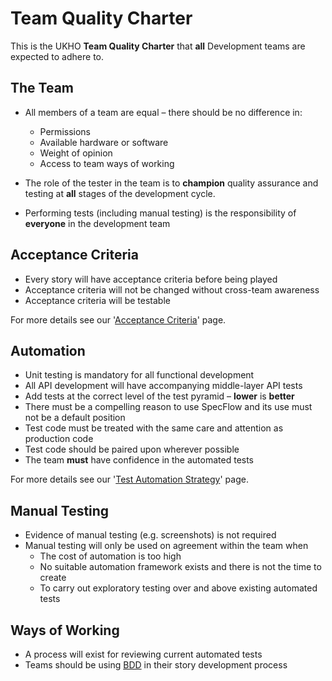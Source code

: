 # Team Quality Charter
This is the UKHO **Team Quality Charter** that **all** Development teams are expected to adhere to. 

## The Team

 - All members of a team are equal – there should be no difference in:   
	 - Permissions
	 - Available hardware or software
	 - Weight of opinion
	 - Access to team ways of working 
	 
 - The role of the tester in the team is to **champion** quality assurance and testing at **all** stages of the development cycle. 

 - Performing tests (including manual testing) is the responsibility of **everyone** in the development team

## Acceptance Criteria

 - Every story will have acceptance criteria before being played
 - Acceptance criteria will not be changed without cross-team awareness
 - Acceptance criteria will be testable 

For more details see our '[Acceptance Criteria](acceptance-criteria.md)' page.

## Automation

 - Unit testing is mandatory for all functional development
 - All API development will have accompanying middle-layer API tests
 - Add tests at the correct level of the test pyramid – **lower** is **better**
 - There must be a compelling reason to use SpecFlow and its use must not be a default position
 - Test code must be treated with the same care and attention as production code
 - Test code should be paired upon wherever possible
 - The team **must** have confidence in the automated tests 
 
 For more details see our '[Test Automation Strategy](test-automation-strategy.md)' page.

## Manual Testing

 - Evidence of manual testing (e.g. screenshots) is not required
 - Manual testing will only be used on agreement within the team when
	 - The cost of automation is too high
	 - No suitable automation framework exists and there is not the time to create
	 - To carry out exploratory testing over and above existing automated tests 

## Ways of Working

 - A process will exist for reviewing current automated tests
 - Teams should be using [BDD](bdd.md) in their story development process 
